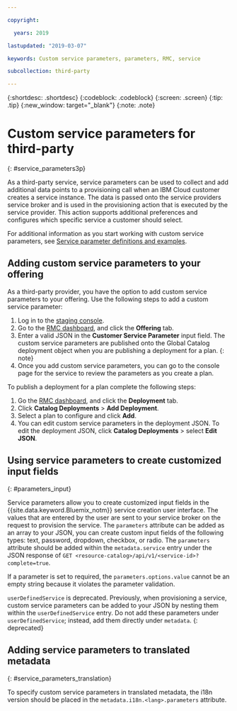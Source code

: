 ```yaml
---

copyright:

  years: 2019

lastupdated: "2019-03-07"

keywords: Custom service parameters, parameters, RMC, service 

subcollection: third-party

---
```


{:shortdesc: .shortdesc}
{:codeblock: .codeblock}
{:screen: .screen}
{:tip: .tip}
{:new_window: target="_blank"}
{:note: .note}
# Custom service parameters for third-party 
{: #service_parameters3p}

As a third-party service, service parameters can be used to collect and add additional data points to a provisioning call when an IBM Cloud customer creates a service instance. The data is passed onto the service providers service broker and is used in the provisioning action that is executed by the service provider. This action supports additional preferences and configures which specific service a customer should select. 

For additional information as you start working with custom service parameters, see [Service parameter definitions and examples](/docs/third-party?topic=third-party-3p_parameter_example#service_parameters_def_examples). 

## Adding custom service parameters to your offering 

As a third-party provider, you have the option to add custom service parameters to your offering. Use the following steps to add a custom service parameter: 

1. Log in to the [staging console](https://console.test.cloud.ibm.com). 
2. Go to the [RMC dashboard](https://console.test.cloud.ibm.com/onboarding/dashboard), and click the **Offering** tab. 
3. Enter a valid JSON in the **Customer Service Parameter** input field. 
The custom service parameters are published onto the Global Catalog deployment object when you are publishing a deployment for a plan. 
{: note}
4. Once you add custom service parameters, you can go to the console page for the service to review the parameters as you create a plan.

To publish a deployment for a plan complete the following steps: 
1. Go the [RMC dashboard](https://console.test.cloud.ibm.com/onboarding/dashboard), and click the **Deployment** tab.
2. Click **Catalog Deployments** &gt; **Add Deployment**. 
3. Select a plan to configure and click **Add**. 
4. You can edit custom service parameters in the deployment JSON. To edit the deployment JSON, click **Catalog Deployments** &gt; select **Edit JSON**.

## Using service parameters to create customized input fields 
{: #parameters_input}

Service parameters allow you to create customized input fields in the {{site.data.keyword.Bluemix_notm}} service creation user interface. The values that are entered by the user are sent to your service broker on the request to provision the service. The `parameters` attribute can be added as an array to your JSON, you can create custom input fields of the following types: text, password, dropdown, checkbox, or radio. The `parameters` attribute should be added within the `metadata.service` entry under the JSON response of `GET <resource-catalog>/api/v1/<service-id>?complete=true`.

If a parameter is set to required, the `parameters.options.value` cannot be an empty string because it violates the parameter validation.

`userDefinedService` is deprecated. Previously, when provisioning a service, custom service parameters can be added to your JSON by nesting them within the `userDefinedService` entry. Do not add these parameters under `userDefinedService`; instead, add them directly under `metadata`.
{: deprecated}

## Adding service parameters to translated metadata
{: #service_parameters_translation}

To specify custom service parameters in translated metadata, the i18n version should be placed in the `metadata.i18n.<lang>.parameters` attribute.
